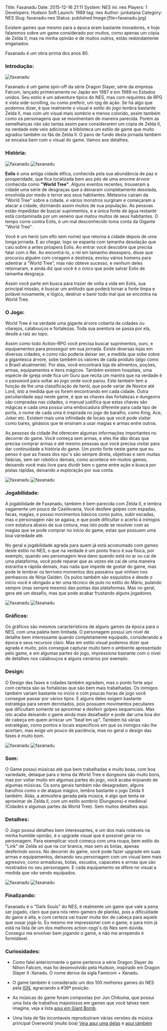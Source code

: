 Title: Faxanadu
Date: 2015-12-16 21:11
System: NES
ini: nes
Players: 1
Developers: Hudson Soft
Launch: 1989
tag: nes
Author: junkatana
Category: NES
Slug: faxanadu-nes
Status: published
Image:[file=faxanadu.jpg]


<!-- PELICAN_BEGIN_SUMMARY -->
Existem games que mesmo para a época eram bastante inovadores, e hoje falaremos
sobre um game considerado por muitos, como apenas um cópia de Zelda II, mas
na minha opinião e de muitos outros, estão redondamente enganados.
<!-- PELICAN_END_SUMMARY -->
Faxanadu é um obra-prima dos anos 80.

### Introdução:

![faxanadu]([file=faxanadu-6.png])

Faxanadu é um game spin-off da série Dragon Slayer, série da empresa Falcom, lançado primeiramente no Japão em 1987 e em 1989 no Estados unidos. Seu estilo é um adventure
típico do NES, mas com requintes de RPG e vista side-scrolling, ou como preferir, um rpg de ação. Se há algo que podemos dizer, é que realmente o visual e estilo do jogo lembra bastante Zelda II, mas com um visual mais sombrio e menos colorido, assim também como os personagens que se movimentam de maneira parecida. Porém as semelhanças não são tantas assim para considerarem um cópia de Zelda II, na verdade este veio adicionar a biblioteca um estilo de game que muito agradou também os fãs de Zelda II. O pano de fundo desta jornada também se encaixa bem com o visual do game. Vamos aos detalhes.

### História:

![faxanadu]([file=eolis.jpg]) ![faxanadu]([file=faxanadu-1.png])

**Eolis** é uma antiga cidade élfica, conhecida pela sua abundância de paz e prosperidade, que fica localizada bem aos pés de uma enorme árvore conhecida como **"World Tree"**. Alguns eventos recentes, trouxeram a cidade uma série de desgraças que a deixaram completamente desolada, envolvida por medo e terror aos seus habitantes. Meteoros cairam da "World Tree" sobre a cidade, e vários monstros surgiram e começaram a atacar a cidade, dizimando assim muitos de sua população. As pessoas estão impedidas de buscar suprimentos, e a única fonte de água restante está contaminada por um veneno que matou muitos de seus habitantes. O tempo corre contra Eolis, e um mal desconhecido toma conta da Gigante "World Tree".

Você  é um herói (um elfo sem nome) que retorna à cidade depois de uma longa jornada. E ao chegar, logo se espanta com tamanha desolação que caiu sobre a antes próspera Eolis. Ao entrar você descobre que precisa falar com o Rei. Ao encontrá-lo, o rei em tamanho desespero, disse que procurou alguém com coragem e destreza, enviou vários homens para adentrar a "World Tree", mas não obteve sucesso, e nenhum deles retornaram, e ainda diz que você é o único que pode salvar Eolis de tamanha desgraça.

Assim você parte em busca para trazer de volta a vida em Eolis, sua principal missão, é buscar um antítodo que poderá tornar a fonte limpa e potável novamente, e lógico, destruir e banir todo mal que se encontra na World Tree.


### O Jogo:

World Tree é na verdade uma gigante árvore coberta de cidades ou vilarejos, calabouços e fortalezas. Toda sua aventura se passa por ela, desde a raíz ao topo.

Assim como todo Action-RPG você precisa buscar suprimentos, ouro, e equipamentos para prosseguir em sua jornada. Existe diversas lojas em diversas cidades, e como não poderia deixar ser, a medida que sobe sobre a gigantesca árvore, sobe também os valores de cada produto (algo como o Brasil atualmente). Por elas, você encontrará loja de alimentos, poções, armas, equipamentos e itens mágicos. Também existem hospitais, uma espécie de igreja onde fica um Guru que recita um mantra que na verdade é o password para voltar ao jogo onde você parou. Este também tem a função de lhe uma classificação de herói, que pode variar de Novice até Lord, isto a medida que os forem encontrando em cada cidade. Outra peculiaridade aqui neste game, é que as chaves das fortalezas e dungeons são compradas nas cidades, o manual justifica que estas chaves são mágicas e cada uma possui uma embocadura diferente para cada tipo de porta, o nome de cada uma é inspirada no jogo de baralho, como King, Ace, Joker  etc. Existem mais uma infinidade de locais que você pode visitar como bares, ginásios que te ensinam a usar magias e armas entre outros.

As pessoas da cidade lhe oferecem algumas informações importantes no decorrer do game. Você começa sem armas, e eles lhe dão dicas que precisa comprar armas e até mesmo pessoas que você precisa visitar para dar continuidade a história do game. Um ponto forte neste game que eu penso é que as frases dos npc's são sempre direta, objetivas e sem muitas falácias, sem ser robótico demais, como acontece em muitos games, deixando você mais livre para dividir bem o game entre ação e busca por pistas rápidas, deixando a exploração por sua conta.

![faxanadu]([file=faxanadu-5.png])  ![faxanadu]([file=faxanadu-9.png])

### Jogabilidade:

A jogabilidade de Faxanadu, também é bem parecida com Zelda II, e lembra vagamente um pouco de Castlevania, Você desfere golpes com espadas, facas, magias, e possui movimentos básicos como pulos, subir escadas, mas o personagem não se agaixa, e que pode dificultar o acerto à inimigos com estatura abaixo de sua cintura, mas isto pode se resolver com as magias que se pode comprar no início do game, estas que possuem uma boa variedade até.

No geral a jogabilidade agrada para quem já está acostumado com games deste estilo no NES, o que na verdade é um ponto fraco é sua física, por exemplo, quando seu personagem leva dano quando está no ar ou cai de uma plataforma, você pode reparar que as vezes ele cai de uma maneira estranha e rápida demais, mas nada que impede de gostar do game, mas pode te lembrar os terríveis momentos dos passáros que vinham nos penhascos de Ninja Gaiden. Os pulos também são esquisitos e desde o início você é obrigado a ter uma técnico de pulo no estilo do Mário, pulando sempre (mas sempre mesmo) das pontas das plataformas. Mas no geral, gera até um desafio, mas que pode acabar frustando alguns jogadores.

![faxanadu]([file=faxanadu-8.png]) ![faxanadu]([file=faxanadu-2.png])

### Gráficos:

Os gráficos são mesmos característicos de alguns games da época para o NES, com uma paleta bem limitada. O personagem possui um nível de detalhe bem interessante quando completamente equipado, considerando a época e seus recursos claro. Mas em estilo visual podemos dizer que agrada e muito, pois consegue capturar muito bem o ambiente apresentado pelo game, e em algumas partes do jogo, impressiona bastante com o nível de detalhes nos calabouços e alguns cenários por exemplo.

### Design:

O Design das fases e cidades também agradam, mas o ponto forte aqui com certeza são as fortalezas que são bem mais trabalhadas. Os inimigos também variam bastante no início e com poucas horas de jogo você consegue passar por vários tipos. E alguns deles exigem bastante estratégia para serem derrotados, pois possuem movimentos peculiares que dificultam
somente se aproximar e desferir golpes sequenciais. Mas isto acaba deixando o game ainda mais desafiador e pode dar uma boa dor de cabeça em quem arriscar um "beat'em up". Também há várias estratégias, como pontos e locais específicos em que os inimigos não lhe acertam, mas exige um pouco de paciência, mas no geral o design das fases é muito bom.

![faxanadu]([file=faxanadu-7.png]) ![faxanadu]([file=faxanadu-13.png])

### Som:

O Game possui músicas até que bem trabalhadas e muito boas, com boa variedade, detaque para o tema da World Tree e dungeons são muito bons, mas por voltar muito em algumas partes do jogo, você acaba enjoando de algumas músicas. Os sons gerais também não desagradam, alguns barulhos como o de ataque mágico, lembra bastante o jogo Zelda II também. Aliás, a atmosfera gerada pela música, é algo que tenta se aproximar de Zelda II, com um estilo sombrio (Dungeons) e medieval (Cidades e algumas partes da World Tree). Sem muitos detalhes aqui.

### Detalhes:

O Jogo possui detalhes bem interessantes, e um dos mais notáveis na minha humilde opinião, é o upgrade visual que é possível gerar no personagem. Para exemplicar você começa com uma roupa, bem estilo do "Link" de Zelda só que na cor branca, mas sem as botas, apenas desferindo socos. No decorrer do game, você pode fazer upgrade em suas armas e equipamentos, deixando seu personagem com um visual bem mais agressivo, como armaduras, botas, escudos, capacetes e armas que são mostrados no seu personagem. E cada equipamento se difere no visual a medida que vão sendo equipados.

![faxanadu]([file=faxanadu-15.png]) ![faxanadu]([file=faxanadu-7.png])

### Finalizando:

Faxanadu é o "Dark Souls" do NES, é realmente um game que vale a pena ser jogado, claro que para nós retro-gamers de plantão, pois a dificuldade do game é alta, e com certeza vai trazer muita dor de cabeça para aquele que ousar jogá-lo. Eu mesmo me impressionei com o game, e para mim já está na lista de um dos melhores action-rpgs's do Nes sem dúvida. Consegui me envolver bem jogando o game, e não me arrependo é formidável.

### Curiosidades:

- Como falei anteriormente o game pertence a série Dragon Slayer da Nihon Falcom, mas foi desenvolvido pela Hudson, inspirado em Dragon Slayer II :Xanadu. O nome deriva da sigla Famicom + Xanadu.


- O game também é considerado um dos 100 melhores games do NES pela [IGN](http://www.ign.com/top-100-nes-games/36.html), agraciando a #36ª posição.


- As músicas do game foram compostas por Jun Chikuma, que possui uma lista de trabalhos majestosos em games que você talvez nem imagina, veja a lista [aqui em Giant Bomb](http://www.giantbomb.com/jun-chikuma/3040-75779/).


- Uma lista de fãs incontaveis reproduziram várias versões da música principal Overworld (muito boa) [Veja aqui uma delas](https://www.youtube.com/watch?v=EniggNb1iZY) e [aqui também](https://www.youtube.com/watch?v=pKv2UHiOY-8)
